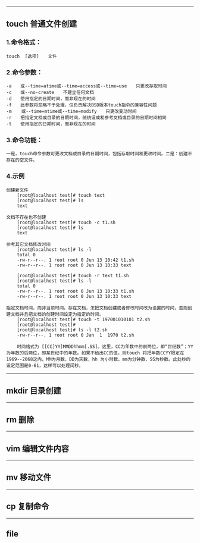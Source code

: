 ----------------------------------------------------------------------------------------------------------------------------------------
## touch 普通文件创建

### 1.命令格式：
    touch  [选项]　　文件

### 2.命令参数：
    -a　　或--time=atime或--time=access或--time=use　　只更改存取时间
    -c　　或--no-create　　不建立任何文档
    -d　　使用指定的日期时间，而非现在的时间
    -f　　此参数将忽略不予处理，仅负责解决BSD版本touch指令的兼容性问题
    -m　  或--time=mtime或--time=modify　　只更改变动时间
    -r　　把指定文档或目录的日期时间，统统设成和参考文档或目录的日期时间相同
    -t　　使用指定的日期时间，而非现在的时间

### 3.命令功能：
    一是，touch命令参数可更改文档或目录的日期时间，包括存取时间和更改时间。二是：创建不存在的空文件。

### 4.示例
    创建新文件
        [root@localhost test]# touch text
        [root@localhost test]# ls
        text
        
    文档不存在也不创建
        [root@localhost test]# touch -c t1.sh
        [root@localhost test]# ls
        text
      
    参考其它文档修改时间
        [root@localhost test]# ls -l
        total 0
        -rw-r--r--. 1 root root 0 Jun 13 10:42 t1.sh
        -rw-r--r--. 1 root root 0 Jun 13 10:33 text

        [root@localhost test]# touch -r text t1.sh 
        [root@localhost test]# ls -l
        total 0
        -rw-r--r--. 1 root root 0 Jun 13 10:33 t1.sh
        -rw-r--r--. 1 root root 0 Jun 13 10:33 text
        
    指定文档时间，而非当前时间。存在文档，怎把文档创建或者修改时间改为设置的时间，否则创建文档并且把文档的创建时间设定为指定的时间。
        [root@localhost test]# touch -t 197001010101 t2.sh
        [root@localhost test]# 
        [root@localhost test]# ls -l t2.sh 
        -rw-r--r--. 1 root root 0 Jan  1  1970 t2.sh
        
        时间格式为 [[CC]YY]MMDDhhmm[.SS]。这里，CC为年数中的前两位，即“世纪数”；YY为年数的后两位，即某世纪中的年数。如果不给出CC的值，则touch 将把年数CCYY限定在1969--2068之内，MM为月数，DD为天数，hh 为小时数，mm为分钟数，SS为秒数。此处秒的设定范围是0-61，这样可以处理闰秒。
        
----------------------------------------------------------------------------------------------------------------------------------------
## mkdir 目录创建

----------------------------------------------------------------------------------------------------------------------------------------
## rm 删除

----------------------------------------------------------------------------------------------------------------------------------------
## vim 编辑文件内容

----------------------------------------------------------------------------------------------------------------------------------------
## mv 移动文件

------------------------------------------------------------------------------------------------------------------------------------------
## cp 复制命令
------------------------------------------------------------------------------------------------------------------------------------------
## file 
